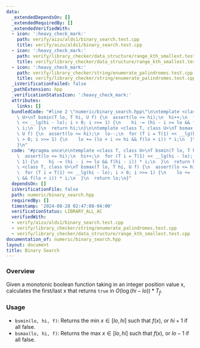 ```yaml
---
data:
  _extendedDependsOn: []
  _extendedRequiredBy: []
  _extendedVerifiedWith:
  - icon: ':heavy_check_mark:'
    path: verify/aizu/alds1/binary_search.test.cpp
    title: verify/aizu/alds1/binary_search.test.cpp
  - icon: ':heavy_check_mark:'
    path: verify/library_checker/data_structure/range_kth_smallest.test.cpp
    title: verify/library_checker/data_structure/range_kth_smallest.test.cpp
  - icon: ':heavy_check_mark:'
    path: verify/library_checker/string/enumerate_palindromes.test.cpp
    title: verify/library_checker/string/enumerate_palindromes.test.cpp
  _isVerificationFailed: false
  _pathExtension: hpp
  _verificationStatusIcon: ':heavy_check_mark:'
  attributes:
    links: []
  bundledCode: "#line 2 \"numeric/binary_search.hpp\"\n\ntemplate <class T, class\
    \ U>\nT bsmin(T lo, T hi, U f) {\n  assert(lo <= hi);\n  hi++;\n  for (T i = T(1)\
    \ << __lg(hi - lo); i > 0; i >>= 1) {\n    hi -= (hi - i >= lo && f(hi - i)) *\
    \ i;\n  }\n  return hi;\n}\n\ntemplate <class T, class U>\nT bsmax(T lo, T hi,\
    \ U f) {\n  assert(lo <= hi);\n  lo--;\n  for (T i = T(1) << __lg(hi - lo); i\
    \ > 0; i >>= 1) {\n    lo += (lo + i <= hi && f(lo + i)) * i;\n  }\n  return lo;\n\
    }\n"
  code: "#pragma once\n\ntemplate <class T, class U>\nT bsmin(T lo, T hi, U f) {\n\
    \  assert(lo <= hi);\n  hi++;\n  for (T i = T(1) << __lg(hi - lo); i > 0; i >>=\
    \ 1) {\n    hi -= (hi - i >= lo && f(hi - i)) * i;\n  }\n  return hi;\n}\n\ntemplate\
    \ <class T, class U>\nT bsmax(T lo, T hi, U f) {\n  assert(lo <= hi);\n  lo--;\n\
    \  for (T i = T(1) << __lg(hi - lo); i > 0; i >>= 1) {\n    lo += (lo + i <= hi\
    \ && f(lo + i)) * i;\n  }\n  return lo;\n}"
  dependsOn: []
  isVerificationFile: false
  path: numeric/binary_search.hpp
  requiredBy: []
  timestamp: '2024-08-28 02:47:08-04:00'
  verificationStatus: LIBRARY_ALL_AC
  verifiedWith:
  - verify/aizu/alds1/binary_search.test.cpp
  - verify/library_checker/string/enumerate_palindromes.test.cpp
  - verify/library_checker/data_structure/range_kth_smallest.test.cpp
documentation_of: numeric/binary_search.hpp
layout: document
title: Binary Search
---
```


### Overview

Given a monotonic boolean function taking in an integer position value x, calculates the first/last x that returns `true` in $O(\log{(hi - lo)}) * T_f$.

### Usage

* `bsmin(lo, hi, f)`: Returns the min $x \in [lo, hi]$ such that $f(x)$, or $hi + 1$ if all false. 
* `bsmax(lo, hi, f)`: Returns the max $x \in [lo, hi]$ such that $f(x)$, or $lo - 1$ if all false.